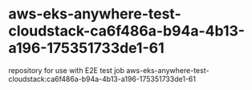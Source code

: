 # aws-eks-anywhere-test-cloudstack-ca6f486a-b94a-4b13-a196-175351733de1-61
repository for use with E2E test job aws-eks-anywhere-test-cloudstack:ca6f486a-b94a-4b13-a196-175351733de1-61
